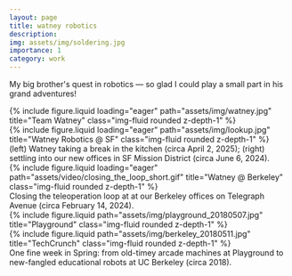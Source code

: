```yaml
---
layout: page
title: watney robotics
description:
img: assets/img/soldering.jpg
importance: 1
category: work
---
```


My big brother's quest in robotics — so glad I could play a small part in his grand adventures!

<div class="row">
    <div class="col-sm-5 mt-3 mt-md-0">
        {% include figure.liquid loading="eager" path="assets/img/watney.jpg" title="Team Watney" class="img-fluid rounded z-depth-1" %}
    </div>
    <div class="col-sm-7 mt-3 mt-md-0">
        {% include figure.liquid loading="eager" path="assets/img/lookup.jpg" title="Watney Robotics @ SF" class="img-fluid rounded z-depth-1" %}
    </div>
</div>
<div class="caption">
    (left) Watney taking a break in the kitchen (circa April 2, 2025); (right) settling into our new offices in SF Mission District (circa June 6, 2024).
</div>

<div class="row">
    <div class="col-sm mt-3 mt-md-0">
        {% include figure.liquid loading="eager" path="assets/video/closing_the_loop_short.gif" title="Watney @ Berkeley" class="img-fluid rounded z-depth-1" %}
    </div>
</div>
<div class="caption">
    Closing the teleoperation loop at at our Berkeley offices on Telegraph Avenue (circa February 14, 2024).
</div>

<div class="row justify-content-sm-center">
    <div class="col-sm-4 mt-3 mt-md-0">
        {% include figure.liquid path="assets/img/playground_20180507.jpg" title="Playground" class="img-fluid rounded z-depth-1" %}
    </div>
    <div class="col-sm-8 mt-3 mt-md-0">
        {% include figure.liquid path="assets/img/berkeley_20180511.jpg" title="TechCrunch" class="img-fluid rounded z-depth-1" %}
    </div>
</div>
<div class="caption">
    One fine week in Spring: from old-timey arcade machines at Playground to new-fangled educational robots at UC Berkeley (circa 2018).
</div>
